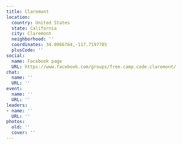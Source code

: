 ```yaml
---
title: Claremont
location:
  country: United States
  state: California
  city: Claremont
  neighborhood: ''
  coordinates: 34.0966764,-117.7197785
  plusCode: ''
social:
  name: Facebook page
  URL: https://www.facebook.com/groups/free.camp.code.claremont/
chat:
  name: ''
  URL: ''
event:
  name: ''
  URL: ''
leaders:
- name: ''
  URL: ''
photos:
  old: ''
  cover: ''
---
```

